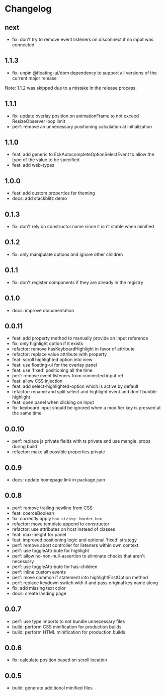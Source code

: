 # Changelog

## next

- fix: don't try to remove event listeners on disconnect if no input was connected

## 1.1.3

- fix: unpin @floating-ui/dom dependency to support all versions of the current major release

Note: 1.1.2 was skipped due to a mistake in the release process.

## 1.1.1

- fix: update overlay position on animationFrame to not exceed ResizeObserver loop limit
- perf: remove an unnecessary positioning calculation at initialization

## 1.1.0

- feat: add generic to EckAutocompleteOptionSelectEvent to allow the type of the value to be specified
- feat: add web-types

## 1.0.0

- feat: add custom properties for theming
- docs: add stackblitz demo

## 0.1.3

- fix: don't rely on constructor.name since it isn't stable when minified

## 0.1.2

- fix: only manipulate options and ignore other children

## 0.1.1

- fix: don't register components if they are already in the registry

## 0.1.0

- docs: improve documentation

## 0.0.11

- feat: add property method to manually provide an input reference
- fix: only highlight option if it exists
- refactor: remove hasKeyboardHighlight in favor of attribute
- refactor: replace value attribute with property
- feat: scroll highlighted option into view
- feat: use floating-ui for the overlay panel
- feat: use 'fixed' positioning all the time
- perf: remove event listeners from connected input ref
- feat: allow CSS injection
- feat: add select-highlighted-option which is active by default
- refactor: rename and split select and highlight event and don't bubble highlight
- feat: open panel when clicking on input
- fix: keyboard input should be ignored when a modifier key is pressed at the same time

## 0.0.10

- perf: replace js private fields with ts private and use mangle_props during build
- refactor: make all possible properties private

## 0.0.9

- docs: update homepage link in package.json

## 0.0.8

- perf: remove trailing newline from CSS
- feat: coerceBoolean
- fix: correctly apply `box-sizing: border-box`
- refactor: move template append to constructor
- refactor: use attributes on host instead of classes
- feat: max-height for panel
- feat: improved positioning logic and optional 'fixed' strategy
- perf: remove abort controller for listeners within own context
- perf: use toggleAttribute for highlight
- perf: allow no-non-null-assertion to eliminate checks that aren't necessary
- perf: use toggleAttribute for has-children
- perf: inline custom events
- perf: move common if statement into highlightFirstOption method
- perf: replace keydown switch with if and pass original key name along
- fix: add missing text color
- docs: create landing page

## 0.0.7

- perf: use type imports to not bundle unnecessary files
- build: perform CSS minification for production builds
- build: perform HTML minification for production builds

## 0.0.6

- fix: calculate position based on scroll location

## 0.0.5

- build: generate additional minified files
